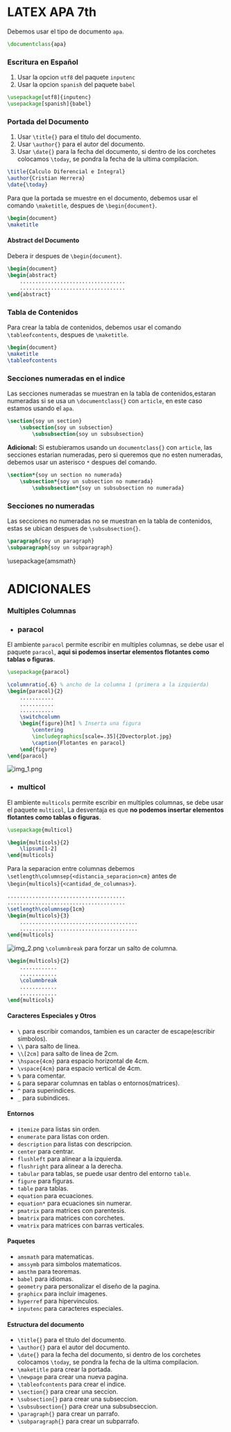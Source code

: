 # LATEX APA 7th

Debemos usar el tipo de documento `apa`.

```latex
\documentclass{apa}
```

### Escritura en Español

1. Usar la opcion `utf8` del paquete `inputenc`
2. Usar la opcion `spanish` del paquete `babel`

```latex
\usepackage[utf8]{inputenc}
\usepackage[spanish]{babel}
```

### Portada del Documento

1. Usar `\title{}` para el titulo del documento.
2. Usar `\author{}` para el autor del documento.
3. Usar `\date{}` para la fecha del documento, si dentro de los corchetes colocamos `\today`, se pondra la fecha de la
   ultima compilacion.

```latex
\title{Calculo Diferencial e Integral}
\author{Cristian Herrera}
\date{\today}
```

Para que la portada se muestre en el documento, debemos usar el comando `\maketitle`, despues de `\begin{document}`.

```latex
\begin{document}
\maketitle
```

#### Abstract del Documento

Debera ir despues de `\begin{document}`.

```latex
\begin{document}
\begin{abstract}
    ..................................
    ..................................
\end{abstract}
```

### Tabla de Contenidos

Para crear la tabla de contenidos, debemos usar el comando `\tableofcontents`, despues de `\maketitle`.

```latex
\begin{document}
\maketitle
\tableofcontents
```

### Secciones numeradas en el indice

Las secciones numeradas se muestran en la tabla de contenidos,estaran numeradas si se usa un `\documentclass{}`
con `article`, en este caso estamos usando el `apa`.

```latex
\section{soy un section}
    \subsection{soy un subsection}
        \subsubsection{soy un subsubsection}
```

**Adicional:** Si estubieramos usando un  `documentclass{}` con `article`, las secciones estarian numeradas, pero si
queremos que no esten numeradas, debemos usar un asterisco `*` despues del comando.

```latex
\section*{soy un section no numerada}
    \subsection*{soy un subsection no numerada}
        \subsubsection*{soy un subsubsection no numerada}
```

### Secciones no numeradas

Las secciones no numeradas no se muestran en la tabla de contenidos, estas se ubican despues de `\subsubsection{}`.

```latex
\paragraph{soy un paragraph}
\subparagraph{soy un subparagraph}
```

\usepackage{amsmath}

# ADICIONALES

### Multiples Columnas
- ### paracol
El ambiente `paracol` permite escribir en multiples columnas, se debe usar el paquete `paracol`, **aqui si podemos insertar elementos flotantes como tablas o figuras**.

```latex
\usepackage{paracol}
```
```latex
\columnratio{.6} % ancho de la columna 1 (primera a la izquierda)
\begin{paracol}{2}
    ...........
    ...........
    ...........
    \switchcolumn
    \begin{figure}[ht] % Inserta una figura
        \centering
        \includegraphics[scale=.35]{2Dvectorplot.jpg}
        \caption{Flotantes en paracol}
    \end{figure}
\end{paracol}
```
![img_1.png](img_1.png)

- ### multicol
El ambiente `multicols` permite escribir en multiples columnas, se debe usar el paquete `multicol`, La desventaja es que
**no podemos insertar elementos flotantes como tablas o figuras**.

```latex  
\usepackage{multicol} 
```

```latex
\begin{multicols}{2}
    \lipsum[1-2]
\end{multicols}
```

Para la separacion entre columnas debemos `\setlength\columnsep{<distancia_separacion>cm}` antes
de `\begin{multicols}{<cantidad_de_columnas>}`.

```latex
......................................
......................................
\setlength\columnsep{1cm}
\begin{multicols}{3}
    ......................................
    ......................................
\end{multicols}
```

![img_2.png](img_2.png)
`\columnbreak` para forzar un salto de columna.

```latex
\begin{multicols}{2}
    ............
    ............
    \columnbreak
    ............
    ............
\end{multicols}
```

#### Caracteres Especiales y Otros

- ` \ ` para escribir comandos, tambien es un caracter de escape(escribir simbolos).
- `\\` para salto de linea.
- `\\[2cm]` para salto de linea de 2cm.
- `\hspace{4cm}` para espacio horizontal de 4cm.
- `\vspace{4cm}` para espacio vertical de 4cm.
- `%` para comentar.
- `&` para separar columnas en tablas o entornos(matrices).
- `^` para superindices.
- `_` para subindices.

#### Entornos

- `itemize` para listas sin orden.
- `enumerate` para listas con orden.
- `description` para listas con descripcion.
- `center` para centrar.
- `flushleft` para alinear a la izquierda.
- `flushright` para alinear a la derecha.
- `tabular` para tablas, se puede usar dentro del entorno `table`.
- `figure` para figuras.
- `table` para tablas.
- `equation` para ecuaciones.
- `equation*` para ecuaciones sin numerar.
- `pmatrix` para matrices con parentesis.
- `bmatrix` para matrices con corchetes.
- `vmatrix` para matrices con barras verticales.

#### Paquetes

- `amsmath` para matematicas.
- `amssymb` para simbolos matematicos.
- `amsthm` para teoremas.
- `babel` para idiomas.
- `geometry` para personalizar el diseño de la pagina.
- `graphicx` para incluir imagenes.
- `hyperref` para hipervinculos.
- `inputenc` para caracteres especiales.

#### Estructura del documento

- `\title{}` para el titulo del documento.
- `\author{}` para el autor del documento.
- `\date{}` para la fecha del documento, si dentro de los corchetes colocamos `\today`, se pondra la fecha de la ultima
  compilacion.
- `\maketitle` para crear la portada.
- `\newpage` para crear una nueva pagina.
- `\tableofcontents` para crear el indice.
- `\section{}` para crear una seccion.
- `\subsection{}` para crear una subseccion.
- `\subsubsection{}` para crear una subsubseccion.
- `\paragraph{}` para crear un parrafo.
- `\subparagraph{}` para crear un subparrafo.